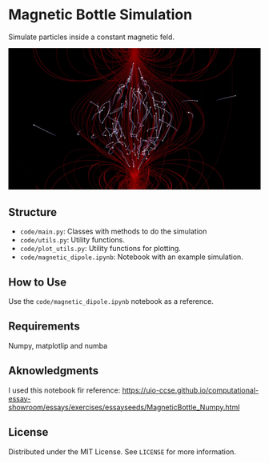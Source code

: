 # Magnetic Bottle Simulation

Simulate particles inside a constant magnetic feld. 

![Example](example_image.jpg)

## Structure

- `code/main.py`: Classes with methods to do the simulation
- `code/utils.py`: Utility functions.
- `code/plot_utils.py`: Utility functions for plotting.
- `code/magnetic_dipole.ipynb`: Notebook with an example simulation. 

## How to Use

Use the `code/magnetic_dipole.ipynb` notebook as a reference. 

## Requirements

Numpy, matplotlip and numba

## Aknowledgments

I used this notebook fir reference: https://uio-ccse.github.io/computational-essay-showroom/essays/exercises/essayseeds/MagneticBottle_Numpy.html

## License

Distributed under the MIT License. See `LICENSE` for more information.